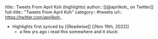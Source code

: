 title:: Tweets From April Koh (highlights)
author:: [[@aprilkoh_ on Twitter]]
full-title:: "Tweets From April Koh"
category:: #tweets
url:: https://twitter.com/aprilkoh_

- Highlights first synced by [[Readwise]] [[Nov 19th, 2022]]
	- a few yrs ago i read this somewhere and it stuck: